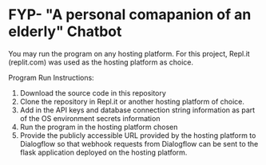 # FYP- "A personal comapanion of an elderly" Chatbot

You may run the program on any hosting platform. For this project, Repl.it (replit.com) was used as the hosting platform as choice.

Program Run Instructions:

1) Download the source code in this repository
2) Clone the repository in Repl.it or another hosting platform of choice.
3) Add in the API keys and database connection string information as part of the OS environment secrets information
4) Run the program in the hosting platform chosen
5) Provide the publicly accessible URL provided by the hosting platform to Dialogflow so that webhook requests from Dialogflow can be sent to the flask application deployed on the hosting platform.
